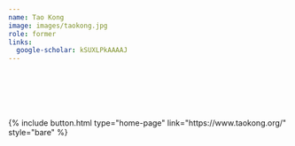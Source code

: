 ```yaml
---
name: Tao Kong
image: images/taokong.jpg
role: former
links:
  google-scholar: kSUXLPkAAAAJ
---
```


<div style="margin-top: 100px">
  {% include button.html type="home-page" link="https://www.taokong.org/" style="bare" %}
</div>